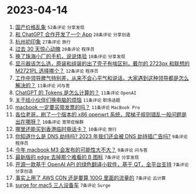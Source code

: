 # 2023-04-14

1. [国产价格乱象](https://www.v2ex.com/t/932390) `52条评论` `分享发现`
1. [和 ChatGPT 合作开发了一个 App](https://www.v2ex.com/t/932394) `28条评论` `分享创造`
1. [杭州初印象](https://www.v2ex.com/t/932393) `27条评论` `旅行`
1. [过去 30 天惊心动魄](https://www.v2ex.com/t/932396) `20条评论` `程序员`
1. [换了珠海小厂的手机，说说体验](https://www.v2ex.com/t/932411) `18条评论` `分享发现`
1. [显示器该怎么选，原装和组装的出了壳子有啥区别，戴尔的 2723qx 和联想的 M2721PL 选择哪个？](https://www.v2ex.com/t/932389) `12条评论` `程序员`
1. [工作中领导脾气特别差，从来不会心平气和说话，大家遇到这种领导都是怎么解决的？](https://www.v2ex.com/t/932420) `11条评论` `问与答`
1. [ChatGPT 的 Tokens 是怎么计算的？](https://www.v2ex.com/t/932406) `11条评论` `OpenAI`
1. [关于给小伙伴们换电脑的烦恼](https://www.v2ex.com/t/932388) `11条评论` `职场话题`
1. [macbook 一定要买带发票的吗？](https://www.v2ex.com/t/932387) `11条评论` `MacBook Pro`
1. [各位老哥，刷了一个版本的 x86 openwrt 系统，爬梯子规则错乱一般问题是出在哪呀？](https://www.v2ex.com/t/932402) `10条评论` `宽带症候群`
1. [哪里还能买到香港临时电话卡？](https://www.v2ex.com/t/932386) `10条评论` `旅行`
1. [你知道什么是 DNS 劫持吗? 2023 年我们还会被 DNS 劫持插广告吗?](https://www.v2ex.com/t/932408) `9条评论` `程序员`
1. [今年 macbook M3 会发布的可能性大不大？](https://www.v2ex.com/t/932400) `9条评论` `问与答`
1. [最新版的 edge 去掉那个难看的 B 图标](https://www.v2ex.com/t/932409) `7条评论` `分享发现`
1. [开源一款基于 OpenAI API 的绿色翻译小软件，基于 QT，全平台支持](https://www.v2ex.com/t/932403) `7条评论` `分享创造`
1. [事实上用了 AWS CDN 还是要算 100G 里面的流量的](https://www.v2ex.com/t/932395) `7条评论` `云计算`
1. [surge for mac5 三人设备车](https://www.v2ex.com/t/932392) `7条评论` `Surge`
